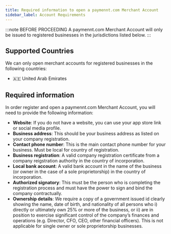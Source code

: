 ```yaml
---
title: Required information to open a paymennt.com Merchant Account
sidebar_label: Account Requirements
---
```


:::note BEFORE PROCEEDING
A paymennt.com Merchant Account will only be issued to registered businesses in the jurisdictions listed below.
:::

## Supported Countries

We can only open merchant accounts for registered businesses in the following countries:
* 🇦🇪 United Arab Emirates


## Required information

In order register and open a paymennt.com Merchant Account, you will need to provide the following information:

- **Website**: If you do not have a website, you can use your app store link or social media profile.
- **Business address**: This should be your business address as listed on your company registration.
- **Contact phone number**: This is the main contact phone number for your business. Must be local for country of registration.
- **Business registration**: A valid company registration certificate from a company reigstration authority in the country of incorporation.
- **Local bank account**: A valid bank account in the name of the business (or owner in the case of a sole proprietorship) in the country of incorporation.
- **Authorized signatory**: This must be the person who is completing the registration process and must have the power to sign and bind the company contractually.
- **Ownership details**: We require a copy of a government issued id clearly showing the name, date of birth, and nationality of all persons who i) directly or ultimately own 25% or more of the business, or ii) are in position to exercise significant control of the company’s finances and operations (e.g. Director, CFO, CEO, other financial officers). This is not applicable for single owner or sole proprietorship businesses.
